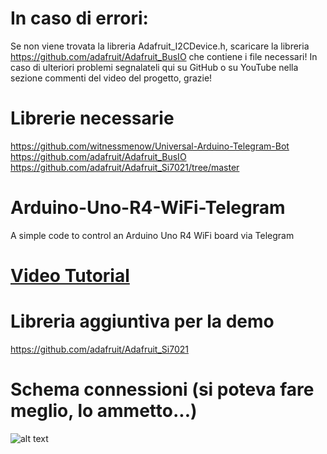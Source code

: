 # In caso di errori:
Se non viene trovata la libreria Adafruit_I2CDevice.h, scaricare la libreria https://github.com/adafruit/Adafruit_BusIO che contiene i file necessari!
In caso di ulteriori problemi segnalateli qui su GitHub o su YouTube nella sezione commenti del video del progetto, grazie!

# Librerie necessarie
https://github.com/witnessmenow/Universal-Arduino-Telegram-Bot
https://github.com/adafruit/Adafruit_BusIO
https://github.com/adafruit/Adafruit_Si7021/tree/master

# Arduino-Uno-R4-WiFi-Telegram
A simple code to control an Arduino Uno R4 WiFi board via Telegram

# [Video Tutorial](https://youtu.be/URIxiy2y3ac)

# Libreria aggiuntiva per la demo
https://github.com/adafruit/Adafruit_Si7021

# Schema connessioni (si poteva fare meglio, lo ammetto...)
![alt text](https://github.com/Dario-Ciceri/Arduino-Uno-R4-WiFi-Telegram/blob/main/Schema%20connessioni.png)
